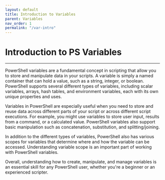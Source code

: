```yaml
---
layout: default
title: Introduction to Variables
parent: Variables
nav_order: 1
permalink: "/var-intro"
---
```


# Introduction to PS Variables

---

PowerShell variables are a fundamental concept in scripting that allow you to store and manipulate data in your scripts. A variable is simply a named container that can hold a value, such as a string, integer, or boolean. PowerShell supports several different types of variables, including scalar variables, arrays, hash tables, and environment variables, each with its own unique properties and uses.

Variables in PowerShell are especially useful when you need to store and reuse data across different parts of your script or across different script executions. For example, you might use variables to store user input, results from a command, or a calculated value. PowerShell variables also support basic manipulation such as concatenation, substitution, and splitting/joining.

In addition to the different types of variables, PowerShell also has various scopes for variables that determine where and how the variable can be accessed. Understanding variable scope is an important part of working with PowerShell variables.

Overall, understanding how to create, manipulate, and manage variables is an essential skill for any PowerShell user, whether you're a beginner or an experienced scripter.
